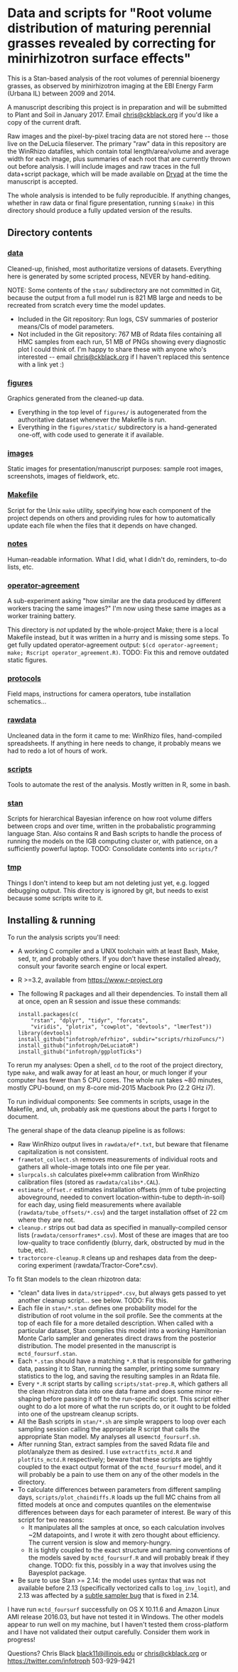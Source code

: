 # Data and scripts for "Root volume distribution of maturing perennial grasses revealed by correcting for minirhizotron surface effects"

This is a Stan-based analysis of the root volumes of perennial bioenergy grasses, as observed by minirhizotron imaging at the EBI Energy Farm (Urbana IL) between 2009 and 2014.

A manuscript describing this project is in preparation and will be submitted to Plant and Soil in January 2017. Email chris@ckblack.org if you'd like a copy of the current draft.

Raw images and the pixel-by-pixel tracing data are not stored here -- those live on the DeLucia fileserver. The primary "raw" data in this repository are the WinRhizo datafiles, which contain total length/area/volume and average width for each image, plus summaries of each root that are currently thrown out before analysis. I will include images and raw traces in the full data+script package, which will be made available on [Dryad](http://datadryad.org) at the time the manuscript is accepted.

The whole analysis is intended to be fully reproducible. If anything changes, whether in raw data or final figure presentation, running `$(make)` in this directory should produce a fully updated version of the results.

## Directory contents

### [data](data/)

Cleaned-up, finished, most authoritatize versions of datasets. Everything here is generated by some scripted process, NEVER by hand-editing. 

NOTE: Some contents of the `stan/` subdirectory are not committed in Git, because the output from a full model run is 821 MB large and needs to be recreated from scratch every time the model updates.

* Included in the Git repository: Run logs, CSV summaries of posterior means/CIs of model parameters. 
* Not included in the Git repository: 767 MB of Rdata files containing all HMC samples from each run, 51 MB of PNGs showing every diagnostic plot I could think of. I'm happy to share these with anyone who's interested -- email chris@ckblack.org if I haven't replaced this sentence with a link yet :)

### [figures](figures/)

Graphics generated from the cleaned-up data. 

* Everything in the top level of `figures/` is autogenerated from the authoritative dataset whenever the Makefile is run.
* Everything in the `figures/static/` subdirectory is a hand-generated one-off, with code used to generate it if available.

### [images](images/)

Static images for presentation/manuscript purposes: sample root images, screenshots, images of fieldwork, etc.

### [Makefile](Makefile)

Script for the Unix `make` utility, specifying how each component of the project depends on others and providing rules for how to automatically update each file when the files that it depends on have changed.

### [notes](notes/)

Human-readable information. What I did, what I didn't do, reminders, to-do lists, etc.

### [operator-agreement](operator-agreement/)

A sub-experiment asking "how similar are the data produced by different workers tracing the same images?" I'm now using these same images as a worker training battery. 

This directory is *not* updated by the whole-project Make; there is a local Makefile instead, but it was written in a hurry and is missing some steps. To get fully updated operator-agreement output: `$(cd operator-agreement; make; Rscript operator_agreement.R)`. TODO: Fix this and remove outdated static figures.

### [protocols](protocols/)

Field maps, instructions for camera operators, tube installation schematics...

### [rawdata](rawdata/) 

Uncleaned data in the form it came to me: WinRhizo files, hand-compiled spreadsheets. If anything in here needs to change, it probably means we had to redo a lot of hours of work.

### [scripts](scripts/)

Tools to automate the rest of the analysis. Mostly written in R, some in bash.

### [stan](stan/)

Scripts for hierarchical Bayesian inference on how root volume differs between crops and over time, written in the probabalistic programming language Stan. Also contains R and Bash scripts to handle the process of running the models on the IGB computing cluster or, with patience, on a sufficiently powerful laptop. TODO: Consolidate contents into `scripts/`? 

### [tmp](tmp/)

Things I don't intend to keep but am not deleting just yet, e.g. logged debugging output. This directory is ignored by git, but needs to exist because some scripts write to it.


## Installing & running

To run the analysis scripts you'll need:

* A working C compiler and a UNIX toolchain with at least Bash, Make, sed, tr, and probably others. If you don't have these installed already, consult your favorite search engine or local expert.
* R >=3.2, available from https://www.r-project.org
* The following R packages and all their dependencies. To install them all at once, open an R session and issue these commands:

    ```
    install.packages(c(
        "rstan", "dplyr", "tidyr", "forcats",
        "viridis", "plotrix", "cowplot", "devtools", "lmerTest"))
    library(devtools)
    install_github("infotroph/efrhizo", subdir="scripts/rhizoFuncs/")
    install_github("infotroph/DeLuciatoR")
    install_github("infotroph/ggplotTicks")
    ```

To rerun my analyses: Open a shell, `cd` to the root of the project directory, type `make`, and walk away for at least an hour, or much longer if your computer has fewer than 5 CPU cores. The whole run takes ~80 minutes, mostly CPU-bound, on my 8-core mid-2015 Macbook Pro (2.2 GHz i7).

To run individual components: See comments in scripts, usage in the Makefile, and, uh, probably ask me questions about the parts I forgot to document.

The general shape of the data cleanup pipeline is as follows:

* Raw WinRhizo output lives in `rawdata/ef*.txt`, but beware that filename capitalization is not consistent.
* `frametot_collect.sh` removes measurements of individual roots and gathers all whole-image totals into one file per year.
* `slurpcals.sh` calculates pixel<->mm calibration from WinRhizo calibration files (stored as `rawdata/calibs*.CAL`).
* `estimate_offset.r` estimates installation offsets (mm of tube projecting aboveground, needed to convert location-within-tube to depth-in-soil) for each day, using field measurements where available (`rawdata/tube_offsets/*.csv`) and the target installation offset of 22 cm where they are not.
* `cleanup.r` strips out bad data as specified in manually-compiled censor lists (`rawdata/censorframes*.csv`). Most of these are images that are too low-quality to trace confidently (blurry, dark, obstructed by mud in the tube, etc).
* `tractorcore-cleanup.R` cleans up and reshapes data from the deep-coring experiment (rawdata/Tractor-Core*.csv).

To fit Stan models to the clean rhizotron data:

* "clean" data lives in `data/stripped*.csv`, but always gets passed to yet another cleanup script... see below. TODO: Fix this.
* Each file in `stan/*.stan` defines one probability model for the distribution of root volume in the soil profile. See the comments at the top of each file for a more detailed description. When called with a particular dataset, Stan compiles this model into a working Hamiltonian Monte Carlo sampler and generates direct draws from the posterior distribution. The model presented in the manuscript is `mctd_foursurf.stan`.
* Each `*.stan` should have a matching `*.R` that is responsible for gathering data, passing it to Stan, running the sampler, printing some summary statistics to the log, and saving the resulting samples in an Rdata file.
* Every `*.R` script starts by calling `scripts/stat-prep.R`, which gathers all the clean rhizotron data into one data frame and does some minor re-shaping before passing it off to the run-specific script. This script either ought to do a lot more of what the run scripts do, or it ought to be folded into one of the upstream cleanup scripts.
* All the Bash scripts in `stan/*.sh` are simple wrappers to loop over each sampling session calling the appropriate R script that calls the appropriate Stan model. My analyses all use`mctd_foursurf.sh`.
* After running Stan, extract samples from the saved Rdata file and plot/analyze them as desired. I use `extractfits_mctd.R` and `plotfits_mctd.R` respectively; beware that these scripts are tightly coupled to the exact output format of the `mctd_foursurf` model, and it will probably be a pain to use them on any of the other models in the directory.
* To calculate differences between parameters from different sampling days, `scripts/plot_chaindiffs.R` loads up the full MC chains from all fitted models at once and computes quantiles on the elementwise differences between days for each parameter of interest. Be wary of this script for two reasons:
	- It manipulates all the samples at once, so each calculation involves ~2M datapoints, and I wrote it with zero thought about efficiency. The current version is slow and memory-hungry.
	- It is tightly coupled to the exact structure and naming conventions of the models saved by `mctd_foursurf.R` and will probably break if they change. TODO: fix this, possibly in a way that involves using the Bayesplot package.
* Be sure to use Stan >= 2.14: the model uses syntax that was not available before 2.13 (specifically vectorized calls to `log_inv_logit`), and 2.13 was affected by a [subtle sampler bug](https://github.com/stan-dev/stan/issues/2178) that is fixed in 2.14.

I have run `mctd_foursurf` successfully on OS X 10.11.6 and Amazon Linux AMI release 2016.03, but have not tested it in Windows. The other models appear to run well on my machine, but I haven't tested them cross-platform and I have not validated their output carefully. Consider them work in progress!

Questions? 
Chris Black
black11@illinois.edu or chris@ckblack.org or https://twitter.com/infotroph 
503-929-9421


